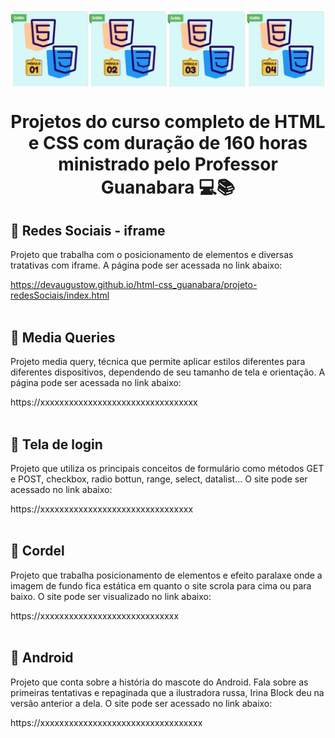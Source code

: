 <h1 align="center">
    <img src="img-title/logo-curso-modulos.jpg">
    <p>Projetos do curso completo de HTML e CSS  com duração de 160 horas ministrado pelo Professor Guanabara 💻📚</p>
</h1>

## 📘 Redes Sociais - iframe

Projeto que trabalha com o posicionamento de elementos e diversas tratativas com iframe.
A página pode ser acessada no link abaixo:

https://devaugustow.github.io/html-css_guanabara/projeto-redesSociais/index.html
<br><br>


## 📘 Media Queries

Projeto media query, técnica que permite aplicar estilos diferentes para diferentes dispositivos, dependendo de seu tamanho de tela e orientação.
A página pode ser acessada no link abaixo:


https://xxxxxxxxxxxxxxxxxxxxxxxxxxxxxxxxx
<br><br>


## 📘 Tela de login

Projeto que utiliza os principais conceitos de formulário como métodos GET e POST, checkbox, radio bottun, range, select, datalist...
O site pode ser acessado no link abaixo:

https://xxxxxxxxxxxxxxxxxxxxxxxxxxxxxxxx
<br><br>

## 📘 Cordel

Projeto que trabalha posicionamento de elementos e efeito paralaxe onde a imagem de fundo fica estática em quanto o site scrola para cima ou para baixo.
O site pode ser visualizado no link abaixo:

https://xxxxxxxxxxxxxxxxxxxxxxxxxxxxx
<br><br>

## 📘 Android

Projeto que conta sobre a história do mascote do Android. Fala sobre as primeiras tentativas e repaginada que a ilustradora russa, Irina Block deu na versão anterior a dela.
O site pode ser acessado no link abaixo:

https://xxxxxxxxxxxxxxxxxxxxxxxxxxxxxxxxxx
